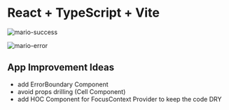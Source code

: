 # React + TypeScript + Vite

![mario-success](https://github.com/user-attachments/assets/7f99b4ae-6f05-4113-a5c3-692299cf49fd)

![mario-error](https://github.com/user-attachments/assets/ee277307-ee8d-4950-8420-da9d86369c99)

## App Improvement Ideas
- add ErrorBoundary Component
- avoid props drilling (Cell Component)
- add HOC Component for FocusContext Provider to keep the code DRY
